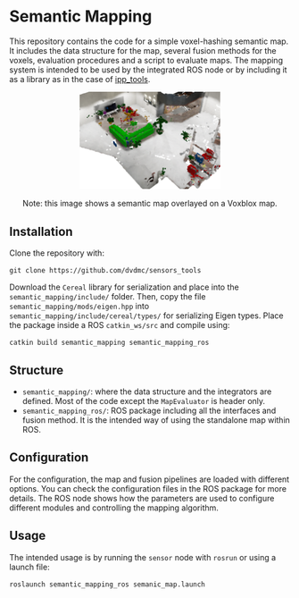 # Semantic Mapping

This repository contains the code for a simple voxel-hashing semantic map.
It includes the data structure for the map, several fusion methods for the voxels,
evaluation procedures and a script to evaluate maps. The mapping system is intended to
be used by the integrated ROS node or by including it as a library as in the case of [ipp_tools](https://github.com/dvdmc/ipp_tools).


<p float="center" align="middle">
  <img src="media/map.png" width="50%"/>
  <p align="middle">Note: this image shows a semantic map overlayed on a Voxblox map.</p>
</p>

## Installation

Clone the repository with:

```
git clone https://github.com/dvdmc/sensors_tools
```

Download the `Cereal` library for serialization and place into the `semantic_mapping/include/` folder.
Then, copy the file `semantic_mapping/mods/eigen.hpp` into `semantic_mapping/include/cereal/types/` for serializing Eigen types.
Place the package inside a ROS `catkin_ws/src` and compile using:

```
catkin build semantic_mapping semantic_mapping_ros
```

## Structure
- `semantic_mapping/`: where the data structure and the integrators are defined. Most of the code except the `MapEvaluator` is header only. 
- `semantic_mapping_ros/`: ROS package including all the interfaces and fusion method. It is the intended way of using the standalone map within ROS.

## Configuration

For the configuration, the map and fusion pipelines are loaded with different options. You can check the configuration files in the ROS package for more details.
The ROS node shows how the parameters are used to configure different modules and controlling the mapping algorithm.

## Usage

The intended usage is by running the `sensor` node with `rosrun` or using a launch file:

```
roslaunch semantic_mapping_ros semanic_map.launch
```
